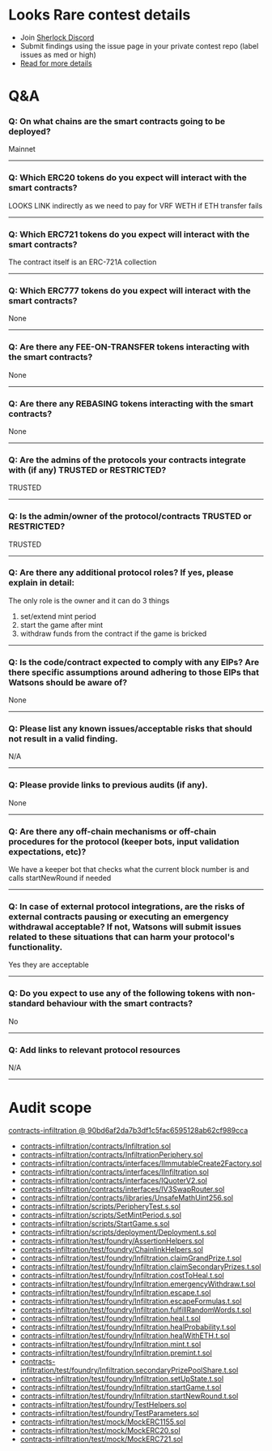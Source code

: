 
# Looks Rare contest details

- Join [Sherlock Discord](https://discord.gg/MABEWyASkp)
- Submit findings using the issue page in your private contest repo (label issues as med or high)
- [Read for more details](https://docs.sherlock.xyz/audits/watsons)

# Q&A

### Q: On what chains are the smart contracts going to be deployed?
Mainnet
___

### Q: Which ERC20 tokens do you expect will interact with the smart contracts? 
LOOKS
LINK indirectly as we need to pay for VRF
WETH if ETH transfer fails
___

### Q: Which ERC721 tokens do you expect will interact with the smart contracts? 
The contract itself is an ERC-721A collection
___

### Q: Which ERC777 tokens do you expect will interact with the smart contracts? 
None
___

### Q: Are there any FEE-ON-TRANSFER tokens interacting with the smart contracts?

None
___

### Q: Are there any REBASING tokens interacting with the smart contracts?

None
___

### Q: Are the admins of the protocols your contracts integrate with (if any) TRUSTED or RESTRICTED?
TRUSTED
___

### Q: Is the admin/owner of the protocol/contracts TRUSTED or RESTRICTED?
TRUSTED
___

### Q: Are there any additional protocol roles? If yes, please explain in detail:
The only role is the owner and it can do 3 things

1. set/extend mint period
2. start the game after mint
3. withdraw funds from the contract if the game is bricked
___

### Q: Is the code/contract expected to comply with any EIPs? Are there specific assumptions around adhering to those EIPs that Watsons should be aware of?
None
___

### Q: Please list any known issues/acceptable risks that should not result in a valid finding.
N/A
___

### Q: Please provide links to previous audits (if any).
None
___

### Q: Are there any off-chain mechanisms or off-chain procedures for the protocol (keeper bots, input validation expectations, etc)?
We have a keeper bot that checks what the current block number is and calls startNewRound if needed
___

### Q: In case of external protocol integrations, are the risks of external contracts pausing or executing an emergency withdrawal acceptable? If not, Watsons will submit issues related to these situations that can harm your protocol's functionality.
Yes they are acceptable
___

### Q: Do you expect to use any of the following tokens with non-standard behaviour with the smart contracts?
No
___

### Q: Add links to relevant protocol resources
N/A
___



# Audit scope


[contracts-infiltration @ 90bd6af2da7b3df1c5fac6595128ab62cf989cca](https://github.com/LooksRare/contracts-infiltration/tree/90bd6af2da7b3df1c5fac6595128ab62cf989cca)
- [contracts-infiltration/contracts/Infiltration.sol](contracts-infiltration/contracts/Infiltration.sol)
- [contracts-infiltration/contracts/InfiltrationPeriphery.sol](contracts-infiltration/contracts/InfiltrationPeriphery.sol)
- [contracts-infiltration/contracts/interfaces/IImmutableCreate2Factory.sol](contracts-infiltration/contracts/interfaces/IImmutableCreate2Factory.sol)
- [contracts-infiltration/contracts/interfaces/IInfiltration.sol](contracts-infiltration/contracts/interfaces/IInfiltration.sol)
- [contracts-infiltration/contracts/interfaces/IQuoterV2.sol](contracts-infiltration/contracts/interfaces/IQuoterV2.sol)
- [contracts-infiltration/contracts/interfaces/IV3SwapRouter.sol](contracts-infiltration/contracts/interfaces/IV3SwapRouter.sol)
- [contracts-infiltration/contracts/libraries/UnsafeMathUint256.sol](contracts-infiltration/contracts/libraries/UnsafeMathUint256.sol)
- [contracts-infiltration/scripts/PeripheryTest.s.sol](contracts-infiltration/scripts/PeripheryTest.s.sol)
- [contracts-infiltration/scripts/SetMintPeriod.s.sol](contracts-infiltration/scripts/SetMintPeriod.s.sol)
- [contracts-infiltration/scripts/StartGame.s.sol](contracts-infiltration/scripts/StartGame.s.sol)
- [contracts-infiltration/scripts/deployment/Deployment.s.sol](contracts-infiltration/scripts/deployment/Deployment.s.sol)
- [contracts-infiltration/test/foundry/AssertionHelpers.sol](contracts-infiltration/test/foundry/AssertionHelpers.sol)
- [contracts-infiltration/test/foundry/ChainlinkHelpers.sol](contracts-infiltration/test/foundry/ChainlinkHelpers.sol)
- [contracts-infiltration/test/foundry/Infiltration.claimGrandPrize.t.sol](contracts-infiltration/test/foundry/Infiltration.claimGrandPrize.t.sol)
- [contracts-infiltration/test/foundry/Infiltration.claimSecondaryPrizes.t.sol](contracts-infiltration/test/foundry/Infiltration.claimSecondaryPrizes.t.sol)
- [contracts-infiltration/test/foundry/Infiltration.costToHeal.t.sol](contracts-infiltration/test/foundry/Infiltration.costToHeal.t.sol)
- [contracts-infiltration/test/foundry/Infiltration.emergencyWithdraw.t.sol](contracts-infiltration/test/foundry/Infiltration.emergencyWithdraw.t.sol)
- [contracts-infiltration/test/foundry/Infiltration.escape.t.sol](contracts-infiltration/test/foundry/Infiltration.escape.t.sol)
- [contracts-infiltration/test/foundry/Infiltration.escapeFormulas.t.sol](contracts-infiltration/test/foundry/Infiltration.escapeFormulas.t.sol)
- [contracts-infiltration/test/foundry/Infiltration.fulfillRandomWords.t.sol](contracts-infiltration/test/foundry/Infiltration.fulfillRandomWords.t.sol)
- [contracts-infiltration/test/foundry/Infiltration.heal.t.sol](contracts-infiltration/test/foundry/Infiltration.heal.t.sol)
- [contracts-infiltration/test/foundry/Infiltration.healProbability.t.sol](contracts-infiltration/test/foundry/Infiltration.healProbability.t.sol)
- [contracts-infiltration/test/foundry/Infiltration.healWithETH.t.sol](contracts-infiltration/test/foundry/Infiltration.healWithETH.t.sol)
- [contracts-infiltration/test/foundry/Infiltration.mint.t.sol](contracts-infiltration/test/foundry/Infiltration.mint.t.sol)
- [contracts-infiltration/test/foundry/Infiltration.premint.t.sol](contracts-infiltration/test/foundry/Infiltration.premint.t.sol)
- [contracts-infiltration/test/foundry/Infiltration.secondaryPrizePoolShare.t.sol](contracts-infiltration/test/foundry/Infiltration.secondaryPrizePoolShare.t.sol)
- [contracts-infiltration/test/foundry/Infiltration.setUpState.t.sol](contracts-infiltration/test/foundry/Infiltration.setUpState.t.sol)
- [contracts-infiltration/test/foundry/Infiltration.startGame.t.sol](contracts-infiltration/test/foundry/Infiltration.startGame.t.sol)
- [contracts-infiltration/test/foundry/Infiltration.startNewRound.t.sol](contracts-infiltration/test/foundry/Infiltration.startNewRound.t.sol)
- [contracts-infiltration/test/foundry/TestHelpers.sol](contracts-infiltration/test/foundry/TestHelpers.sol)
- [contracts-infiltration/test/foundry/TestParameters.sol](contracts-infiltration/test/foundry/TestParameters.sol)
- [contracts-infiltration/test/mock/MockERC1155.sol](contracts-infiltration/test/mock/MockERC1155.sol)
- [contracts-infiltration/test/mock/MockERC20.sol](contracts-infiltration/test/mock/MockERC20.sol)
- [contracts-infiltration/test/mock/MockERC721.sol](contracts-infiltration/test/mock/MockERC721.sol)


